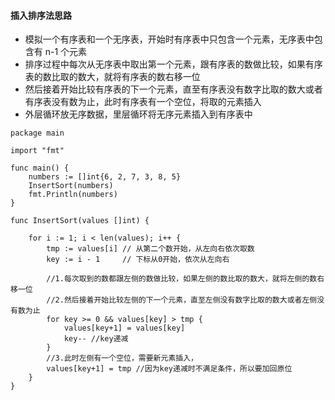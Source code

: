 #### 插入排序法思路

+ 模拟一个有序表和一个无序表，开始时有序表中只包含一个元素，无序表中包含有 n-1 个元素
+ 排序过程中每次从无序表中取出第一个元素，跟有序表的数做比较，如果有序表的数比取的数大，就将有序表的数右移一位
+ 然后接着开始比较有序表的下一个元素，直至有序表没有数字比取的数大或者有序表没有数为止，此时有序表有一个空位，将取的元素插入
+ 外层循环放无序数据，里层循环将无序元素插入到有序表中

```
package main

import "fmt"

func main() {
	numbers := []int{6, 2, 7, 3, 8, 5}
	InsertSort(numbers)
	fmt.Println(numbers)
}

func InsertSort(values []int) {

	for i := 1; i < len(values); i++ {
		tmp := values[i] // 从第二个数开始，从左向右依次取数
		key := i - 1     // 下标从0开始，依次从左向右

		//1.每次取到的数都跟左侧的数做比较，如果左侧的数比取的数大，就将左侧的数右移一位
		//2.然后接着开始比较左侧的下一个元素，直至左侧没有数字比取的数大或者左侧没有数为止
		for key >= 0 && values[key] > tmp {
			values[key+1] = values[key]
			key-- //key递减
		}
		//3.此时左侧有一个空位，需要新元素插入，
		values[key+1] = tmp //因为key递减时不满足条件，所以要加回原位
	}
}
```



